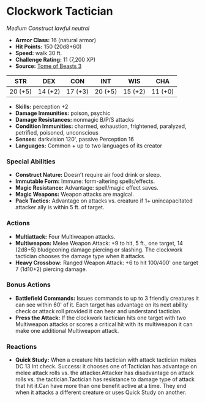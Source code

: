 # Clockwork Tactician

*Medium* *Construct* *lawful neutral*

- **Armor Class:** 16 (natural armor)
- **Hit Points:** 150 (20d8+60)
- **Speed:** walk 30 ft.
- **Challenge Rating:** 11 (7,200 XP)
- **Source:** [Tome of Beasts 3](https://koboldpress.com/kpstore/product/tome-of-beasts-2-for-5th-edition/)

| STR | DEX | CON | INT | WIS | CHA |
| --- | --- | --- | --- | --- | --- |
| 20 (+5) | 14 (+2) | 17 (+3) | 20 (+5) | 15 (+2) | 11 (+0) |

- **Skills:** perception +2
- **Damage Immunities:** poison, psychic
- **Damage Resistances:** nonmagic B/P/S attacks
- **Condition Immunities:** charmed, exhaustion, frightened, paralyzed, petrified, poisoned, unconscious
- **Senses:** darkvision 120', passive Perception 16
- **Languages:** Common + up to two languages of its creator
### Special Abilities
- **Construct Nature:** Doesn’t require air food drink or sleep.
- **Immutable Form:** Immune: form-altering spells/effects.
- **Magic Resistance:** Advantage: spell/magic effect saves.
- **Magic Weapons:** Weapon attacks are magical.
- **Pack Tactics:** Advantage on attacks vs. creature if 1+ unincapacitated attacker ally is within 5 ft. of target.
### Actions
- **Multiattack:** Four Multiweapon attacks.
- **Multiweapon:** Melee Weapon Attack: +9 to hit, 5 ft., one target, 14 (2d8+5) bludgeoning damage piercing or slashing. The clockwork tactician chooses the damage type when it attacks.
- **Heavy Crossbow:** Ranged Weapon Attack: +6 to hit 100/400' one target 7 (1d10+2) piercing damage.
### Bonus Actions
- **Battlefield Commands:** Issues commands to up to 3 friendly creatures it can see within 60' of it. Each target has advantage on its next ability check or attack roll provided it can hear and understand tactician.
- **Press the Attack:** If the clockwork tactician hits one target with two Multiweapon attacks or scores a critical hit with its multiweapon it can make one additional Multiweapon attack.
### Reactions
- **Quick Study:** When a creature hits tactician with attack tactician makes DC 13 Int check. Success: it chooses one of:Tactician has advantage on melee attack rolls vs. the attacker.Attacker has disadvantage on attack rolls vs. the tactician.Tactician has resistance to damage type of attack that hit it.Can have more than one benefit active at a time. They end when it attacks a different creature or uses Quick Study on another.
